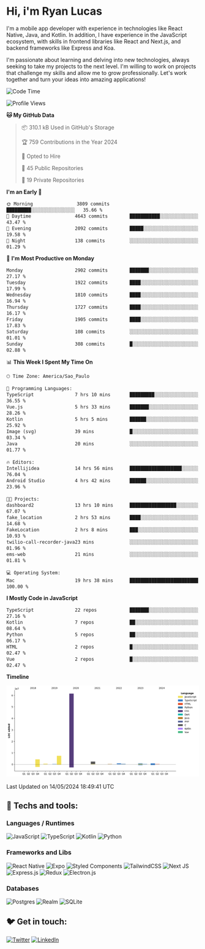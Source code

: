 # Hi, i'm Ryan Lucas

I'm a mobile app developer with experience in technologies like React Native, Java, and Kotlin.
In addition, I have experience in the JavaScript ecosystem, with skills in frontend libraries like React and Next.js, and backend frameworks like Express and Koa.

I'm passionate about learning and delving into new technologies, always seeking to take my projects to the next level. I'm willing to work on projects that challenge my skills and allow me to grow professionally. Let's work together and turn your ideas into amazing applications!


<!--START_SECTION:waka-->
![Code Time](http://img.shields.io/badge/Code%20Time-308%20hrs%2012%20mins-blue)

![Profile Views](http://img.shields.io/badge/Profile%20Views-21-blue)

**🐱 My GitHub Data** 

> 📦 310.1 kB Used in GitHub's Storage 
 > 
> 🏆 759 Contributions in the Year 2024
 > 
> 💼 Opted to Hire
 > 
> 📜 45 Public Repositories 
 > 
> 🔑 19 Private Repositories 
 > 
**I'm an Early 🐤** 

```text
🌞 Morning                3809 commits        █████████░░░░░░░░░░░░░░░░   35.66 % 
🌆 Daytime                4643 commits        ███████████░░░░░░░░░░░░░░   43.47 % 
🌃 Evening                2092 commits        █████░░░░░░░░░░░░░░░░░░░░   19.58 % 
🌙 Night                  138 commits         ░░░░░░░░░░░░░░░░░░░░░░░░░   01.29 % 
```
📅 **I'm Most Productive on Monday** 

```text
Monday                   2902 commits        ███████░░░░░░░░░░░░░░░░░░   27.17 % 
Tuesday                  1922 commits        ████░░░░░░░░░░░░░░░░░░░░░   17.99 % 
Wednesday                1810 commits        ████░░░░░░░░░░░░░░░░░░░░░   16.94 % 
Thursday                 1727 commits        ████░░░░░░░░░░░░░░░░░░░░░   16.17 % 
Friday                   1905 commits        ████░░░░░░░░░░░░░░░░░░░░░   17.83 % 
Saturday                 108 commits         ░░░░░░░░░░░░░░░░░░░░░░░░░   01.01 % 
Sunday                   308 commits         █░░░░░░░░░░░░░░░░░░░░░░░░   02.88 % 
```


📊 **This Week I Spent My Time On** 

```text
🕑︎ Time Zone: America/Sao_Paulo

💬 Programming Languages: 
TypeScript               7 hrs 10 mins       █████████░░░░░░░░░░░░░░░░   36.55 % 
Vue.js                   5 hrs 33 mins       ███████░░░░░░░░░░░░░░░░░░   28.26 % 
Kotlin                   5 hrs 5 mins        ██████░░░░░░░░░░░░░░░░░░░   25.92 % 
Image (svg)              39 mins             █░░░░░░░░░░░░░░░░░░░░░░░░   03.34 % 
Java                     20 mins             ░░░░░░░░░░░░░░░░░░░░░░░░░   01.77 % 

🔥 Editors: 
Intellijidea             14 hrs 56 mins      ███████████████████░░░░░░   76.04 % 
Android Studio           4 hrs 42 mins       ██████░░░░░░░░░░░░░░░░░░░   23.96 % 

🐱‍💻 Projects: 
dashboard2               13 hrs 10 mins      █████████████████░░░░░░░░   67.07 % 
fake_location            2 hrs 53 mins       ████░░░░░░░░░░░░░░░░░░░░░   14.68 % 
FakeLocation             2 hrs 8 mins        ███░░░░░░░░░░░░░░░░░░░░░░   10.93 % 
twilio-call-recorder-java23 mins             ░░░░░░░░░░░░░░░░░░░░░░░░░   01.96 % 
ems-web                  21 mins             ░░░░░░░░░░░░░░░░░░░░░░░░░   01.81 % 

💻 Operating System: 
Mac                      19 hrs 38 mins      █████████████████████████   100.00 % 
```

**I Mostly Code in JavaScript** 

```text
TypeScript               22 repos            ███████░░░░░░░░░░░░░░░░░░   27.16 % 
Kotlin                   7 repos             ██░░░░░░░░░░░░░░░░░░░░░░░   08.64 % 
Python                   5 repos             ██░░░░░░░░░░░░░░░░░░░░░░░   06.17 % 
HTML                     2 repos             █░░░░░░░░░░░░░░░░░░░░░░░░   02.47 % 
Vue                      2 repos             █░░░░░░░░░░░░░░░░░░░░░░░░   02.47 % 
```



**Timeline**

![Lines of Code chart](https://raw.githubusercontent.com/RyanGst/RyanGst/main/assets/bar_graph.png)


 Last Updated on 14/05/2024 18:49:41 UTC
<!--END_SECTION:waka-->

## 🔧 Techs and tools: 

### Languages / Runtimes
![JavaScript](https://img.shields.io/badge/javascript-%23323330.svg?style=for-the-badge&logo=javascript&logoColor=%23F7DF1E)
![TypeScript](https://img.shields.io/badge/typescript-%23007ACC.svg?style=for-the-badge&logo=typescript&logoColor=white)
![Kotlin](https://img.shields.io/badge/kotlin-%230095D5.svg?style=for-the-badge&logo=kotlin&logoColor=white) ![Python](https://img.shields.io/badge/python-3670A0?style=for-the-badge&logo=python&logoColor=ffdd54)

### Frameworks and Libs
![React Native](https://img.shields.io/badge/react_native-%2320232a.svg?style=for-the-badge&logo=react&logoColor=%2361DAFB)
![Expo](https://img.shields.io/badge/expo-1C1E24?style=for-the-badge&logo=expo&logoColor=#D04A37)
![Styled Components](https://img.shields.io/badge/styled--components-DB7093?style=for-the-badge&logo=styled-components&logoColor=white)
![TailwindCSS](https://img.shields.io/badge/tailwindcss-%2338B2AC.svg?style=for-the-badge&logo=tailwind-css&logoColor=white)
![Next JS](https://img.shields.io/badge/Next-black?style=for-the-badge&logo=next.js&logoColor=white)
![Express.js](https://img.shields.io/badge/express.js-%23404d59.svg?style=for-the-badge&logo=express&logoColor=%2361DAFB)
![Redux](https://img.shields.io/badge/redux-%23593d88.svg?style=for-the-badge&logo=redux&logoColor=white)
![Electron.js](https://img.shields.io/badge/Electron-191970?style=for-the-badge&logo=Electron&logoColor=white)

### Databases
![Postgres](https://img.shields.io/badge/postgres-%23316192.svg?style=for-the-badge&logo=postgresql&logoColor=white)
![Realm](https://img.shields.io/badge/Realm-39477F?style=for-the-badge&logo=realm&logoColor=white)
![SQLite](https://img.shields.io/badge/sqlite-%2307405e.svg?style=for-the-badge&logo=sqlite&logoColor=white)

## 🐦 Get in touch:

[![Twitter](https://img.shields.io/badge/Twitter-%231DA1F2.svg?style=for-the-badge&logo=Twitter&logoColor=white)](https://twitter.com/ryangst_)
[![LinkedIn](https://img.shields.io/badge/linkedin-%230077B5.svg?style=for-the-badge&logo=linkedin&logoColor=white)](https://www.linkedin.com/in/ryan-lucas-machado/)
